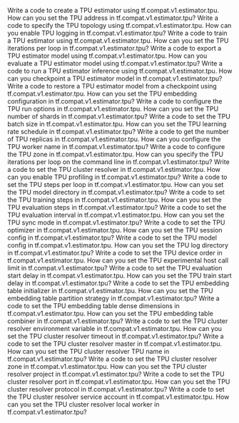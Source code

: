 Write a code to create a TPU estimator using tf.compat.v1.estimator.tpu.
How can you set the TPU address in tf.compat.v1.estimator.tpu?
Write a code to specify the TPU topology using tf.compat.v1.estimator.tpu.
How can you enable TPU logging in tf.compat.v1.estimator.tpu?
Write a code to train a TPU estimator using tf.compat.v1.estimator.tpu.
How can you set the TPU iterations per loop in tf.compat.v1.estimator.tpu?
Write a code to export a TPU estimator model using tf.compat.v1.estimator.tpu.
How can you evaluate a TPU estimator model using tf.compat.v1.estimator.tpu?
Write a code to run a TPU estimator inference using tf.compat.v1.estimator.tpu.
How can you checkpoint a TPU estimator model in tf.compat.v1.estimator.tpu?
Write a code to restore a TPU estimator model from a checkpoint using tf.compat.v1.estimator.tpu.
How can you set the TPU embedding configuration in tf.compat.v1.estimator.tpu?
Write a code to configure the TPU run options in tf.compat.v1.estimator.tpu.
How can you set the TPU number of shards in tf.compat.v1.estimator.tpu?
Write a code to set the TPU batch size in tf.compat.v1.estimator.tpu.
How can you set the TPU learning rate schedule in tf.compat.v1.estimator.tpu?
Write a code to get the number of TPU replicas in tf.compat.v1.estimator.tpu.
How can you configure the TPU worker name in tf.compat.v1.estimator.tpu?
Write a code to configure the TPU zone in tf.compat.v1.estimator.tpu.
How can you specify the TPU iterations per loop on the command line in tf.compat.v1.estimator.tpu?
Write a code to set the TPU cluster resolver in tf.compat.v1.estimator.tpu.
How can you enable TPU profiling in tf.compat.v1.estimator.tpu?
Write a code to set the TPU steps per loop in tf.compat.v1.estimator.tpu.
How can you set the TPU model directory in tf.compat.v1.estimator.tpu?
Write a code to set the TPU training steps in tf.compat.v1.estimator.tpu.
How can you set the TPU evaluation steps in tf.compat.v1.estimator.tpu?
Write a code to set the TPU evaluation interval in tf.compat.v1.estimator.tpu.
How can you set the TPU sync mode in tf.compat.v1.estimator.tpu?
Write a code to set the TPU optimizer in tf.compat.v1.estimator.tpu.
How can you set the TPU session config in tf.compat.v1.estimator.tpu?
Write a code to set the TPU model config in tf.compat.v1.estimator.tpu.
How can you set the TPU log directory in tf.compat.v1.estimator.tpu?
Write a code to set the TPU device order in tf.compat.v1.estimator.tpu.
How can you set the TPU experimental host call limit in tf.compat.v1.estimator.tpu?
Write a code to set the TPU evaluation start delay in tf.compat.v1.estimator.tpu.
How can you set the TPU train start delay in tf.compat.v1.estimator.tpu?
Write a code to set the TPU embedding table initializer in tf.compat.v1.estimator.tpu.
How can you set the TPU embedding table partition strategy in tf.compat.v1.estimator.tpu?
Write a code to set the TPU embedding table dense dimensions in tf.compat.v1.estimator.tpu.
How can you set the TPU embedding table combiner in tf.compat.v1.estimator.tpu?
Write a code to set the TPU cluster resolver environment variable in tf.compat.v1.estimator.tpu.
How can you set the TPU cluster resolver timeout in tf.compat.v1.estimator.tpu?
Write a code to set the TPU cluster resolver master in tf.compat.v1.estimator.tpu.
How can you set the TPU cluster resolver TPU name in tf.compat.v1.estimator.tpu?
Write a code to set the TPU cluster resolver zone in tf.compat.v1.estimator.tpu.
How can you set the TPU cluster resolver project in tf.compat.v1.estimator.tpu?
Write a code to set the TPU cluster resolver port in tf.compat.v1.estimator.tpu.
How can you set the TPU cluster resolver protocol in tf.compat.v1.estimator.tpu?
Write a code to set the TPU cluster resolver service account in tf.compat.v1.estimator.tpu.
How can you set the TPU cluster resolver local worker in tf.compat.v1.estimator.tpu?